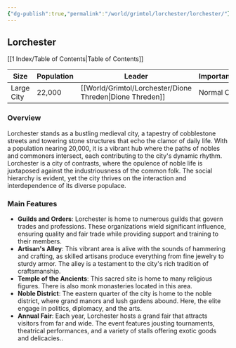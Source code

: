 ```yaml
---
{"dg-publish":true,"permalink":"/world/grimtol/lorchester/lorchester/"}
---
```


## Lorchester
[[1 Index/Table of Contents\|Table of Contents]]

| Size       | Population | Leader            | Importance  | Location    |
| ---------- | ---------- | ----------------- | ----------- | ----------- |
| Large City | 22,000     | [[World/Grimtol/Lorchester/Dione Threden\|Dione Threden]] | Normal City | [[World/Grimtol/Grimtol\|Grimtol]] |
### Overview
Lorchester stands as a bustling medieval city, a tapestry of cobblestone streets and towering stone structures that echo the clamor of daily life. With a population nearing 20,000, it is a vibrant hub where the paths of nobles and commoners intersect, each contributing to the city's dynamic rhythm. Lorchester is a city of contrasts, where the opulence of noble life is juxtaposed against the industriousness of the common folk. The social hierarchy is evident, yet the city thrives on the interaction and interdependence of its diverse populace.

### Main Features
- **Guilds and Orders**: Lorchester is home to numerous guilds that govern trades and professions. These organizations wield significant influence, ensuring quality and fair trade while providing support and training to their members.
- **Artisan's Alley**: This vibrant area is alive with the sounds of hammering and crafting, as skilled artisans produce everything from fine jewelry to sturdy armor. The alley is a testament to the city's rich tradition of craftsmanship.
- **Temple of the Ancients**: This sacred site is home to many religious figures. There is also monk monasteries located in this area. 
- **Noble District**: The eastern quarter of the city is home to the noble district, where grand manors and lush gardens abound. Here, the elite engage in politics, diplomacy, and the arts.
- **Annual Fair**: Each year, Lorchester hosts a grand fair that attracts visitors from far and wide. The event features jousting tournaments, theatrical performances, and a variety of stalls offering exotic goods and delicacies..